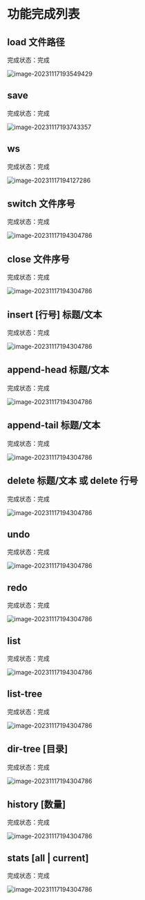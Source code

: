 # 功能完成列表

## load 文件路径

完成状态：完成

![image-20231117193549429](resource\0.png)

## save

完成状态：完成

![image-20231117193743357](resource\1.png)

## ws

完成状态：完成

![image-20231117194127286](resource\2.png)

## switch 文件序号

完成状态：完成

![image-20231117194304786](resource\3.png)

## close 文件序号

完成状态：完成

![image-20231117194304786](resource\4.png)

## insert [⾏号] 标题/文本

完成状态：完成

![image-20231117194304786](resource\5.png)

## append-head 标题/文本

完成状态：完成

![image-20231117194304786](resource\6.png)

## append-tail 标题/文本

完成状态：完成

![image-20231117194304786](resource\7.png)

## delete 标题/文本 或 delete ⾏号

完成状态：完成

![image-20231117194304786](resource\8.png)

## undo

完成状态：完成

![image-20231117194304786](resource\9.png)

## redo

完成状态：完成

![image-20231117194304786](resource\10.png)

## list

完成状态：完成

![image-20231117194304786](resource\11.png)

## list-tree

完成状态：完成

![image-20231117194304786](resource\12.png)

## dir-tree [⽬录]

完成状态：完成

![image-20231117194304786](resource\13.png)

## history [数量]

完成状态：完成

![image-20231117194304786](resource\14.png)

## stats [all | current]

完成状态：完成

![image-20231117194304786](resource\15.png)
